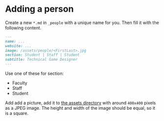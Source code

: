 # Adding a person

Create a new `*.md` in `_people` with a unique name for you. Then fill it with the following content.

```md
---
name: ...
website: ...
image: /assets/people/<FirstLast>.jpg
section: Student | Staff | Student
subtitle: Technical Game Designer
---
```

Use one of these for section:
- Faculty
- Staff
- Student

Add add a picture, add it to [the assets directory](../assets/people) with around `400x400` pixels as a JPEG image.  The height and width of the image should be equal, so it is a square.

